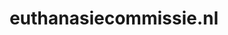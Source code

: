 ---
layout: post
title:  "euthanasiecommissie.nl"
internal_url:  "/dutchgov/euthanasiecommissie.nl.html"
subdomains_count: 8
all_subdomains_count: 13
urls_count: 7
ssl_rank: 100
http_rank: 69.285714285714
url_link: /data/euthanasiecommissie.nl/urls.txt
all_subdomains_link: /data/euthanasiecommissie.nl/all_subdomains.txt
subdomains_link: /data/euthanasiecommissie.nl/subdomains.txt
categories: dutchgov
---